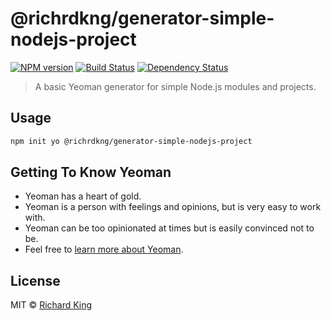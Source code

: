 # @richrdkng/generator-simple-nodejs-project

[![NPM version][npm-image]][npm-url] [![Build Status][travis-image]][travis-url] [![Dependency Status][daviddm-image]][daviddm-url]

> A basic Yeoman generator for simple Node.js modules and projects.

## Usage

```bash
npm init yo @richrdkng/generator-simple-nodejs-project
```

## Getting To Know Yeoman

 * Yeoman has a heart of gold.
 * Yeoman is a person with feelings and opinions, but is very easy to work with.
 * Yeoman can be too opinionated at times but is easily convinced not to be.
 * Feel free to [learn more about Yeoman](http://yeoman.io/).

## License

MIT © [Richard King]()


[npm-image]: https://badge.fury.io/js/generator-simple-node-project-generator.svg
[npm-url]: https://npmjs.org/package/generator-simple-node-project-generator
[travis-image]: https://travis-ci.com/richrdkng/generator-simple-node-project-generator.svg?branch=master
[travis-url]: https://travis-ci.com/richrdkng/generator-simple-node-project-generator
[daviddm-image]: https://david-dm.org/richrdkng/generator-simple-node-project-generator.svg?theme=shields.io
[daviddm-url]: https://david-dm.org/richrdkng/generator-simple-node-project-generator
